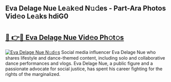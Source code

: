 ## Eva Delage Nue Le𝚊k𝚎d N𝚞𝚍es - Part-Ara Photos Vid𝚎o Le𝚊ks hdiG0

# <h2><a href="http://fb8i8f.evod.top/?m=Eva+Delage+Nue">🔗 👉🔴 Eva Delage Nue Vid𝚎o Ph𝚘t𝚘s</a></h2>

[![Eva Delage Nue N𝚞d𝚎s](https://i.imgur.com/8V9OHl7.gif)](http://fb8i8f.evod.top/?m=Eva+Delage+Nue)
Social media influencer Eva Delage Nue who shares lifestyle and dance-themed content, including solo and collaborative dance performances and vlogs. Eva Delage Nue, a public figure and a passionate advocate for social justice, has spent his career fighting for the rights of the marginalized. 
